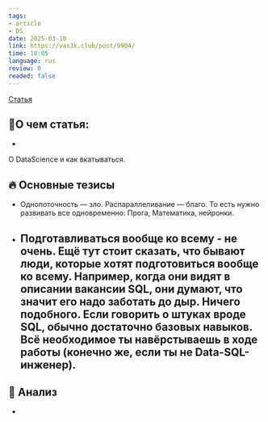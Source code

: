 ```yaml
---
tags: 
- article
- DS
date: 2025-03-10
link: https://vas3k.club/post/9904/
time: 18:05
language: rus
review: 0
readed: false
---
```

[Статья](https://vas3k.club/post/9904/)

## 📝О чем статья:   
-
О DataScience и как вкатываться. 

## 🔥 Основные тезисы  
-  Однопоточность — зло. Распараллеливание — благо.
   То есть нужно развивать все одновременно: Прога, Математика, нейронки. 
- Подготавливаться вообще ко всему - не очень. 
   Ещё тут стоит сказать, что бывают люди, которые хотят подготовиться вообще ко всему. Например, когда они видят в описании вакансии SQL, они думают, что значит его надо заботать до дыр. Ничего подобного. Если говорить о штуках вроде SQL, обычно достаточно базовых навыков. Всё необходимое ты навёрстываешь в ходе работы (конечно же, если ты не Data-SQL-инженер).
   -

## 🔎 Анализ  
-  



